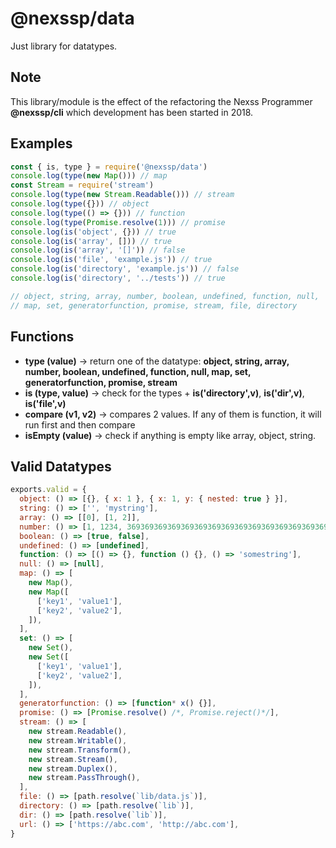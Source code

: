 # @nexssp/data

Just library for datatypes.

## Note

This library/module is the effect of the refactoring the Nexss Programmer **@nexssp/cli** which development has been started in 2018.

## Examples

```js
const { is, type } = require('@nexssp/data')
console.log(type(new Map())) // map
const Stream = require('stream')
console.log(type(new Stream.Readable())) // stream
console.log(type({})) // object
console.log(type(() => {})) // function
console.log(type(Promise.resolve(1))) // promise
console.log(is('object', {})) // true
console.log(is('array', [])) // true
console.log(is('array', '[]')) // false
console.log(is('file', 'example.js')) // true
console.log(is('directory', 'example.js')) // false
console.log(is('directory', '../tests')) // true

// object, string, array, number, boolean, undefined, function, null,
// map, set, generatorfunction, promise, stream, file, directory
```

## Functions

- **type (value)** -> return one of the datatype: **object, string, array, number, boolean, undefined, function, null, map, set, generatorfunction, promise, stream**
- **is (type, value)** -> check for the types + **is('directory',v)**, **is('dir',v)**, **is('file',v)**
- **compare (v1, v2)** -> compares 2 values. If any of them is function, it will run first and then compare
- **isEmpty (value)** -> check if anything is empty like array, object, string.

## Valid Datatypes

```js
exports.valid = {
  object: () => [{}, { x: 1 }, { x: 1, y: { nested: true } }],
  string: () => ['', 'mystring'],
  array: () => [[0], [1, 2]],
  number: () => [1, 1234, 36936936936936936936936936936936936936936936936936],
  boolean: () => [true, false],
  undefined: () => [undefined],
  function: () => [() => {}, function () {}, () => 'somestring'],
  null: () => [null],
  map: () => [
    new Map(),
    new Map([
      ['key1', 'value1'],
      ['key2', 'value2'],
    ]),
  ],
  set: () => [
    new Set(),
    new Set([
      ['key1', 'value1'],
      ['key2', 'value2'],
    ]),
  ],
  generatorfunction: () => [function* x() {}],
  promise: () => [Promise.resolve() /*, Promise.reject()*/],
  stream: () => [
    new stream.Readable(),
    new stream.Writable(),
    new stream.Transform(),
    new stream.Stream(),
    new stream.Duplex(),
    new stream.PassThrough(),
  ],
  file: () => [path.resolve(`lib/data.js`)],
  directory: () => [path.resolve(`lib`)],
  dir: () => [path.resolve(`lib`)],
  url: () => ['https://abc.com', 'http://abc.com'],
}
```
